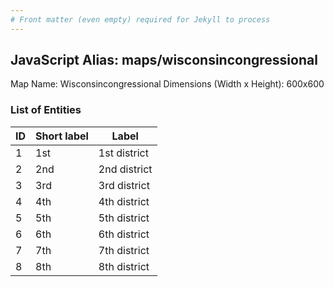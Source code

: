 ```yaml
---
# Front matter (even empty) required for Jekyll to process
---
```


## JavaScript Alias: maps/wisconsincongressional

Map Name: Wisconsincongressional
Dimensions (Width x Height): 600x600





### List of Entities

ID | Short label | Label
---|---|---|
1|1st|1st district
2|2nd|2nd district
3|3rd|3rd district
4|4th|4th district
5|5th|5th district
6|6th|6th district
7|7th|7th district
8|8th|8th district

